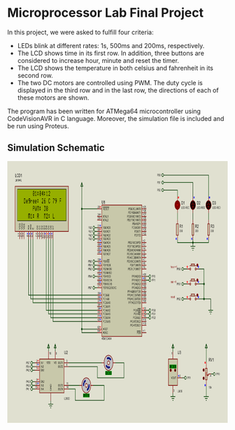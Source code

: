 # Microprocessor Lab Final Project
In this project, we were asked to fulfill four criteria:
- LEDs blink at different rates: 1s, 500ms and 200ms, respectively.
- The LCD shows time in its first row. In addition, three buttons are considered to increase hour, minute and reset the timer.
- The LCD shows the temperature in both celsius and fahrenheit in its second row.
- The two DC motors are controlled using PWM. The duty cycle is displayed in the third row and in the last row, the directions of each of these motors are shown.

The program has been written for ATMega64 microcontroller using CodeVisionAVR in C language. Moreover, the simulation file is included and be run using Proteus.

## Simulation Schematic
<img src="Diagram.PNG" alt="Sim" width="700" height="600"/>
